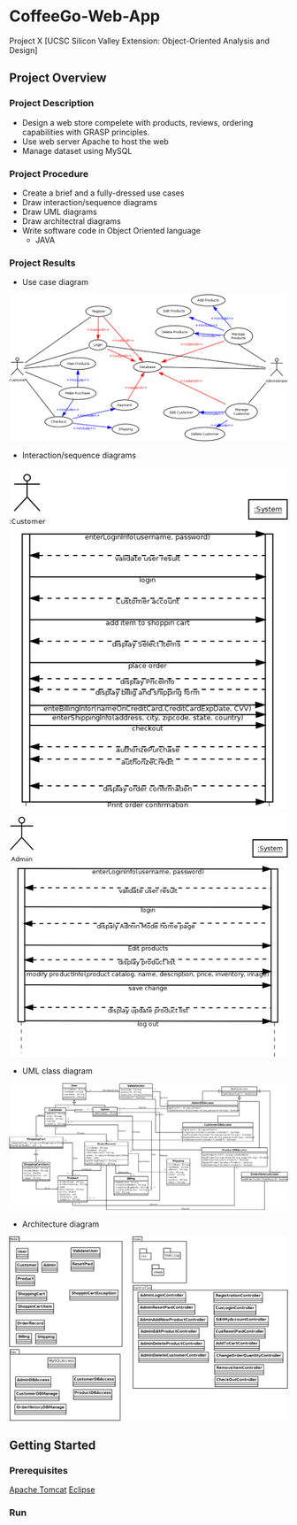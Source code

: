 # CoffeeGo-Web-App
Project X [UCSC Silicon Valley Extension: Object-Oriented Analysis and Design]

## Project Overview
### Project Description
- Design a web store compelete with products, reviews, ordering capabilities with GRASP principles. 
- Use web server Apache to host the web
- Manage dataset using MySQL

### Project Procedure
- Create a brief and a fully-dressed use cases
- Draw interaction/sequence diagrams
- Draw UML diagrams
- Draw architectral diagrams
- Write software code in Object Oriented language
  - JAVA

### Project Results
- Use case diagram

<img src='Use_Case_Diagram.png'>
          
- Interaction/sequence diagrams

<img src='Sequence_Diagram_Customer.png'>
<img src='Sequence_Diagram_Admin.png'>

- UML class diagram

<img src='UML_Diagram.png'>
          
- Architecture diagram

<img src='architecture_diagram.png'>

## Getting Started
### Prerequisites
[Apache Tomcat](http://tomcat.apache.org/)
[Eclipse](https://www.eclipse.org/downloads/)

### Run

